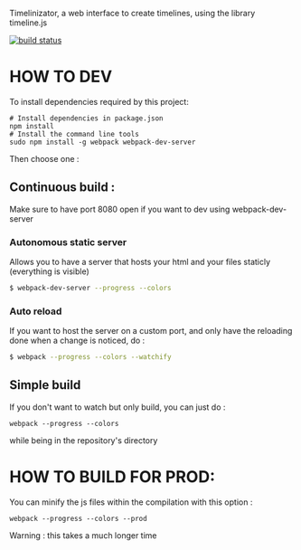 Timelinizator, a web interface to create timelines, using the library timeline.js

[![build status](https://gitlab.univ-nantes.fr/ci/projects/5/status.png?ref=master)](https://gitlab.univ-nantes.fr/ci/projects/5?ref=master)

# HOW TO DEV

To install dependencies required by this project:

    # Install dependencies in package.json
    npm install
    # Install the command line tools
    sudo npm install -g webpack webpack-dev-server

Then choose one :

## Continuous build :

Make sure to have port 8080 open if you want to dev using webpack-dev-server

### Autonomous static server

Allows you to have a server that hosts your html and your files staticly (everything is visible)

```bash
$ webpack-dev-server --progress --colors
```

### Auto reload

If you want to host the server on a custom port, and only have the reloading done when a change is noticed, do :

```bash
$ webpack --progress --colors --watchify
```

## Simple build

If you don't want to watch but only build, you can just do :

    webpack --progress --colors

while being in the repository's directory

# HOW TO BUILD FOR PROD:

You can minify the js files within the compilation with this option :

    webpack --progress --colors --prod

Warning : this takes a much longer time

